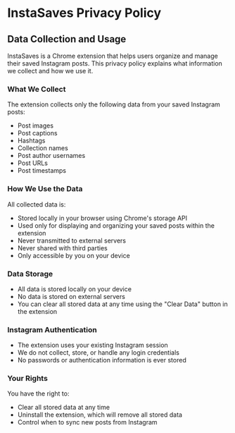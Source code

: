 # InstaSaves Privacy Policy

## Data Collection and Usage

InstaSaves is a Chrome extension that helps users organize and manage their saved Instagram posts. This privacy policy explains what information we collect and how we use it.

### What We Collect

The extension collects only the following data from your saved Instagram posts:
- Post images
- Post captions
- Hashtags
- Collection names
- Post author usernames
- Post URLs
- Post timestamps

### How We Use the Data

All collected data is:
- Stored locally in your browser using Chrome's storage API
- Used only for displaying and organizing your saved posts within the extension
- Never transmitted to external servers
- Never shared with third parties
- Only accessible by you on your device

### Data Storage

- All data is stored locally on your device
- No data is stored on external servers
- You can clear all stored data at any time using the "Clear Data" button in the extension

### Instagram Authentication

- The extension uses your existing Instagram session
- We do not collect, store, or handle any login credentials
- No passwords or authentication information is ever stored

### Your Rights

You have the right to:
- Clear all stored data at any time
- Uninstall the extension, which will remove all stored data
- Control when to sync new posts from Instagram
